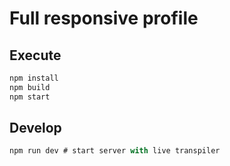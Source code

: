 # Full responsive profile


## Execute

```js
npm install 
npm build
npm start
```

## Develop

```js
npm run dev # start server with live transpiler
```

